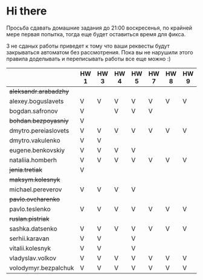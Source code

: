 # Hi there

Просьба сдавать домашние задания до 21:00 воскресенья, по крайней мере первая попытка,
тогда еще будет оставиться время для фикса.

3 не сданых работы приведет к тому что ваши реквесты будут закрываться автоматом без рассмотрения.
Пока вы не нарушили этого правила доделывать и переписывать работы все еще можно :)


|                           | HW 1 | HW 3 | HW 4 | HW 5 | HW 7 | HW 8 | HW 9 |
| ---                       | ---  | ---  | ---  | ---  | ---  | ---  | ---  |
| ~~aleksandr.arabadzhy~~   |      |      |      |      |      |      |      |
| alexey.boguslavets        |  V   |   V  |   V  |  V   |  V   |  V   |  V   |
| bogdan.safronov           |  V   |      |   V  |  V   |  V   |      |      |
| ~~bohdan.bezpoyasniy~~    |  V   |      |      |      |      |      |      |
| dmytro.pereiaslovets      |  V   |   V  |   V  |  V   |  V   |  V   |  V   |
| dmytro.vakulenko          |  V   |   V  |      |      |      |      |      |
| eugene.benkovskiy         |  V   |   V  |   V  |  V   |      |      |      |
| nataliia.homberh          |  V   |   V  |   V  |  V   |  V   |  V   |  V   |
| ~~jenia.tretiak~~         |  V   |      |      |      |      |      |      |
| ~~maksym.kolesnyk~~       |      |      |      |      |      |      |      |
| michael.pereverov         |  V   |   V  |   V  |  V   |      |      |      |
| ~~pavlo.ovcharenko~~      |      |      |      |      |      |      |      |
| pavlo.teslenko            |  V   |   V  |   V  |  V   |  V   |  V   |  V   |
| ~~ruslan.pistriak~~       |      |      |      |      |      |      |      |
| sashka.datsenko           |  V   |   V  |   V  |  V   |  V   |  V   |  V   |
| serhii.karavan            |  V   |   V  |      |  V   |      |      |      |
| vitalii.kolesnyk          |  V   |   V  |      |  V   |      |      |      |
| vladyslav.volkov          |  V   |   V  |   V  |  V   |  V   |  V   |  V   |
| volodymyr.bezpalchuk      |  V   |   V  |   V  |  V   |  V   |  V   |  V   |

